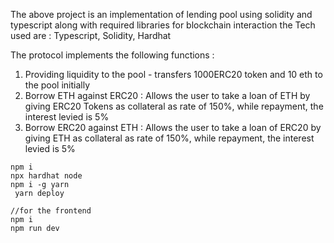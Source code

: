 The above project is an implementation of lending pool using solidity and typescript along with required libraries for blockchain interaction
the Tech used are : Typescript, Solidity, Hardhat

The protocol implements the following functions :
1) Providing liquidity to the pool - transfers 1000ERC20 token and 10 eth to the pool initially
2) Borrow ETH against ERC20 : Allows the user to take a loan of ETH by giving ERC20 Tokens as collateral as rate of 150%, while repayment, the interest levied is 5%
3) Borrow ERC20 against ETH : Allows the user to take a loan of ERC20 by giving ETH as collateral as rate of 150%, while repayment, the interest levied is 5%
   
```shell
npm i
npx hardhat node
npm i -g yarn
 yarn deploy

//for the frontend
npm i
npm run dev
```

